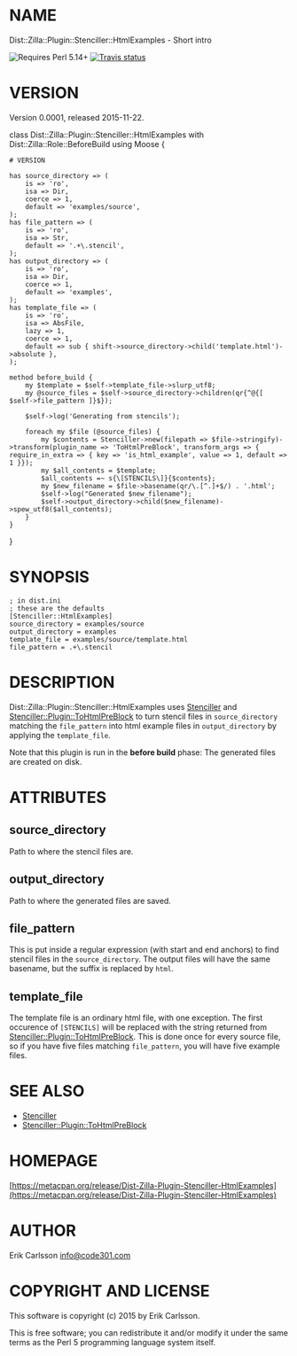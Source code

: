 # NAME

Dist::Zilla::Plugin::Stenciller::HtmlExamples - Short intro

![Requires Perl 5.14+](https://img.shields.io/badge/perl-5.14+-brightgreen.svg) [![Travis status](https://api.travis-ci.org//.svg?branch=master)](https://travis-ci.org//)

# VERSION

Version 0.0001, released 2015-11-22.

class Dist::Zilla::Plugin::Stenciller::HtmlExamples with Dist::Zilla::Role::BeforeBuild using Moose {

    # VERSION

    has source_directory => (
        is => 'ro',
        isa => Dir,
        coerce => 1,
        default => 'examples/source',
    );
    has file_pattern => (
        is => 'ro',
        isa => Str,
        default => '.+\.stencil',
    );
    has output_directory => (
        is => 'ro',
        isa => Dir,
        coerce => 1,
        default => 'examples',
    );
    has template_file => (
        is => 'ro',
        isa => AbsFile,
        lazy => 1,
        coerce => 1,
        default => sub { shift->source_directory->child('template.html')->absolute },
    );

    method before_build {
        my $template = $self->template_file->slurp_utf8;
        my @source_files = $self->source_directory->children(qr{^@{[ $self->file_pattern ]}$});

        $self->log('Generating from stencils');

        foreach my $file (@source_files) {
            my $contents = Stenciller->new(filepath => $file->stringify)->transform(plugin_name => 'ToHtmlPreBlock', transform_args => { require_in_extra => { key => 'is_html_example', value => 1, default => 1 }});
            my $all_contents = $template;
            $all_contents =~ s{\[STENCILS\]}{$contents};
            my $new_filename = $file->basename(qr/\.[^.]+$/) . '.html';
            $self->log("Generated $new_filename");
            $self->output_directory->child($new_filename)->spew_utf8($all_contents);
        }
    }
}

# SYNOPSIS

    ; in dist.ini
    ; these are the defaults
    [Stenciller::HtmlExamples]
    source_directory = examples/source
    output_directory = examples
    template_file = examples/source/template.html
    file_pattern = .+\.stencil

# DESCRIPTION

Dist::Zilla::Plugin::Stenciller::HtmlExamples uses [Stenciller](https://metacpan.org/pod/Stenciller) and [Stenciller::Plugin::ToHtmlPreBlock](https://metacpan.org/pod/Stenciller::Plugin::ToHtmlPreBlock) to turn
stencil files in `source_directory` matching the `file_pattern` into
html example files in `output_directory` by applying the `template_file`.

Note that this plugin is run in the **before build** phase: The generated files are created on disk.

# ATTRIBUTES

## source\_directory

Path to where the stencil files are.

## output\_directory

Path to where the generated files are saved.

## file\_pattern

This is put inside a regular expression (with start and end anchors) to find stencil files in the `source_directory`. The output files
will have the same basename, but the suffix is replaced by `html`. 

## template\_file

The template file is an ordinary html file, with one exception. The first occurence of `[STENCILS]` will be replaced with the
string returned from [Stenciller::Plugin::ToHtmlPreBlock](https://metacpan.org/pod/Stenciller::Plugin::ToHtmlPreBlock). This is done once for every source file, so if you have five files matching `file_pattern`,
you will have five example files.

# SEE ALSO

- [Stenciller](https://metacpan.org/pod/Stenciller)
- [Stenciller::Plugin::ToHtmlPreBlock](https://metacpan.org/pod/Stenciller::Plugin::ToHtmlPreBlock)

# HOMEPAGE

[https://metacpan.org/release/Dist-Zilla-Plugin-Stenciller-HtmlExamples](https://metacpan.org/release/Dist-Zilla-Plugin-Stenciller-HtmlExamples)

# AUTHOR

Erik Carlsson <info@code301.com>

# COPYRIGHT AND LICENSE

This software is copyright (c) 2015 by Erik Carlsson.

This is free software; you can redistribute it and/or modify it under
the same terms as the Perl 5 programming language system itself.
